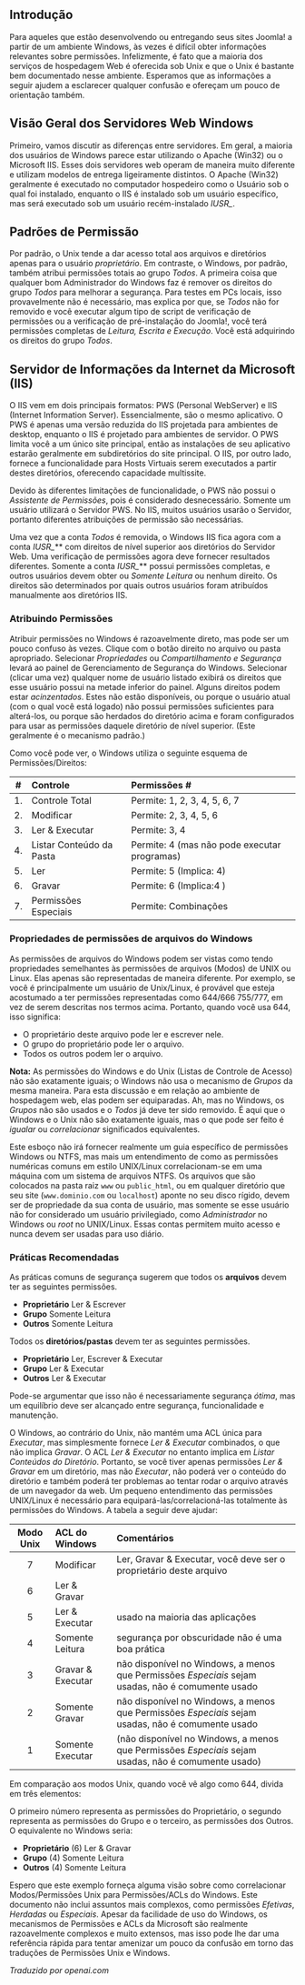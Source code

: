 <!-- Filename: How_do_Windows_file_permissions_work? / Display title: Permissões de Arquivo: Windows -->

## Introdução

Para aqueles que estão desenvolvendo ou entregando seus sites Joomla! a partir de um ambiente Windows, às vezes é difícil obter informações relevantes sobre permissões. Infelizmente, é fato que a maioria dos serviços de hospedagem Web é oferecida sob Unix e que o Unix é bastante bem documentado nesse ambiente. Esperamos que as informações a seguir ajudem a esclarecer qualquer confusão e ofereçam um pouco de orientação também.

## Visão Geral dos Servidores Web Windows

Primeiro, vamos discutir as diferenças entre servidores. Em geral, a maioria dos usuários de Windows parece estar utilizando o Apache (Win32) ou o Microsoft IIS. Esses dois servidores web operam de maneira muito diferente e utilizam modelos de entrega ligeiramente distintos. O Apache (Win32) geralmente é executado no computador hospedeiro como o Usuário sob o qual foi instalado, enquanto o IIS é instalado sob um usuário específico, mas será executado sob um usuário recém-instalado *IUSR_*. 

## Padrões de Permissão

Por padrão, o Unix tende a dar acesso total aos arquivos e diretórios apenas para o usuário *proprietário*. Em contraste, o Windows, por padrão, também atribui permissões totais ao grupo *Todos*. A primeira coisa que qualquer bom Administrador do Windows faz é remover os direitos do grupo *Todos* para melhorar a segurança. Para testes em PCs locais, isso provavelmente não é necessário, mas explica por que, se *Todos* não for removido e você executar algum tipo de script de verificação de permissões ou a verificação de pré-instalação do Joomla!, você terá permissões completas de *Leitura, Escrita e Execução*. Você está adquirindo os direitos do grupo *Todos*. 

## Servidor de Informações da Internet da Microsoft (IIS)

O IIS vem em dois principais formatos: PWS (Personal WebServer) e IIS (Internet Information Server). Essencialmente, são o mesmo aplicativo. O PWS é apenas uma versão reduzida do IIS projetada para ambientes de desktop, enquanto o IIS é projetado para ambientes de servidor. O PWS limita você a um único site principal, então as instalações de seu aplicativo estarão geralmente em subdiretórios do site principal. O IIS, por outro lado, fornece a funcionalidade para Hosts Virtuais serem executados a partir destes diretórios, oferecendo capacidade multissite.

Devido às diferentes limitações de funcionalidade, o PWS não possui o *Assistente de Permissões*, pois é considerado desnecessário. Somente um usuário utilizará o Servidor PWS. No IIS, muitos usuários usarão o Servidor, portanto diferentes atribuições de permissão são necessárias.

Uma vez que a conta *Todos* é removida, o Windows IIS fica agora com a conta *IUSR_*** com direitos de nível superior aos diretórios do Servidor Web. Uma verificação de permissões agora deve fornecer resultados diferentes. Somente a conta *IUSR_*** possui permissões completas, e outros usuários devem obter ou *Somente Leitura* ou nenhum direito. Os direitos são determinados por quais outros usuários foram atribuídos manualmente aos diretórios IIS.

### Atribuindo Permissões

Atribuir permissões no Windows é razoavelmente direto, mas pode ser um pouco confuso às vezes. Clique com o botão direito no arquivo ou pasta apropriado. Selecionar *Propriedades* ou *Compartilhamento e Segurança* levará ao painel de Gerenciamento de Segurança do Windows. Selecionar (clicar uma vez) qualquer nome de usuário listado exibirá os direitos que esse usuário possui na metade inferior do painel. Alguns direitos podem estar *acinzentados*. Estes não estão disponíveis, ou porque o usuário atual (com o qual você está logado) não possui permissões suficientes para alterá-los, ou porque são herdados do diretório acima e foram configurados para usar as permissões daquele diretório de nível superior. (Este geralmente é o mecanismo padrão.)

Como você pode ver, o Windows utiliza o seguinte esquema de Permissões/Direitos:

| # | Controle | Permissões #     |
| :---:        |:----   | :--- |
| 1.|  Controle Total | Permite: 1, 2, 3, 4, 5, 6, 7 |
| 2.| Modificar | Permite: 2, 3, 4, 5, 6 |- |
| 3.| Ler & Executar | Permite: 3, 4  |- | 
| 4.| Listar Conteúdo da Pasta | Permite: 4 (mas não pode executar programas)  |- |
| 5.| Ler | Permite: 5 (Implica: 4) |- |
| 6.| Gravar | Permite: 6 (Implica:4 ) |- |
| 7.| Permissões Especiais | Permite: Combinações |

### Propriedades de permissões de arquivos do Windows

As permissões de arquivos do Windows podem ser vistas como tendo propriedades semelhantes às permissões de arquivos (Modos) de UNIX ou Linux. Elas apenas são representadas de maneira diferente. Por exemplo, se você é principalmente um usuário de Unix/Linux, é provável que esteja acostumado a ter permissões representadas como 644/666 755/777, em vez de serem descritas nos termos acima. Portanto, quando você usa 644, isso significa:

- O proprietário deste arquivo pode ler e escrever nele.
- O grupo do proprietário pode ler o arquivo.
- Todos os outros podem ler o arquivo.

**Nota:** As permissões do Windows e do Unix (Listas de Controle de Acesso) não são exatamente iguais; o Windows não usa o mecanismo de *Grupos* da mesma maneira. Para esta discussão e em relação ao ambiente de hospedagem web, elas podem ser equiparadas. Ah, mas no Windows, os *Grupos* não são usados e o *Todos* já deve ter sido removido. É aqui que o Windows e o Unix não são exatamente iguais, mas o que pode ser feito é *igualar* ou *correlacionar* significados equivalentes.

Este esboço não irá fornecer realmente um guia específico de permissões Windows ou NTFS, mas mais um entendimento de como as permissões numéricas comuns em estilo UNIX/Linux correlacionam-se em uma máquina com um sistema de arquivos NTFS. Os arquivos que são colocados na pasta raiz `www` ou `public_html`, ou em qualquer diretório que seu site (`www.dominio.com` ou `localhost`) aponte no seu disco rígido, devem ser de propriedade da sua conta de usuário, mas somente se esse usuário não for considerado um usuário privilegiado, como *Administrador* no Windows ou *root* no UNIX/Linux. Essas contas permitem muito acesso e nunca devem ser usadas para uso diário.

### Práticas Recomendadas

As práticas comuns de segurança sugerem que todos os **arquivos** devem ter as seguintes permissões.

- **Proprietário** Ler & Escrever
- **Grupo** Somente Leitura
- **Outros** Somente Leitura

Todos os **diretórios/pastas** devem ter as seguintes permissões.

- **Proprietário** Ler, Escrever & Executar
- **Grupo** Ler & Executar
- **Outros** Ler & Executar

Pode-se argumentar que isso não é necessariamente segurança *ótima*, mas um equilíbrio deve ser alcançado entre segurança, funcionalidade e manutenção.

O Windows, ao contrário do Unix, não mantém uma ACL única para *Executar*, mas simplesmente fornece *Ler & Executar* combinados, o que não implica *Gravar*. O ACL *Ler & Executar* no entanto implica em *Listar Conteúdos do Diretório*. Portanto, se você tiver apenas permissões *Ler & Gravar* em um diretório, mas não *Executar*, não poderá ver o conteúdo do diretório e também poderá ter problemas ao tentar rodar o arquivo através de um navegador da web. Um pequeno entendimento das permissões UNIX/Linux é necessário para equipará-las/correlacioná-las totalmente às permissões do Windows. A tabela a seguir deve ajudar:

| Modo Unix   | ACL do Windows | Comentários|
|:-----------:| :----   | :--- |
| 7 | Modificar| Ler, Gravar & Executar, você deve ser o proprietário deste arquivo | 
| 6 | Ler & Gravar | | 
| 5 | Ler & Executar| usado na maioria das aplicações | 
| 4 | Somente Leitura | segurança por obscuridade não é uma boa prática | 
| 3 | Gravar & Executar | não disponível no Windows, a menos que Permissões *Especiais* sejam usadas, não é comumente usado | 
| 2 | Somente Gravar | não disponível no Windows, a menos que Permissões *Especiais* sejam usadas, não é comumente usado | 
| 1 | Somente Executar | (não disponível no Windows, a menos que Permissões *Especiais* sejam usadas, não é comumente usado) |

Em comparação aos modos Unix, quando você vê algo como 644, divida em três elementos:

O primeiro número representa as permissões do Proprietário, o segundo representa as permissões do Grupo e o terceiro, as permissões dos Outros. O equivalente no Windows seria: 

- **Proprietário** (6) Ler & Gravar
- **Grupo** (4) Somente Leitura
- **Outros** (4) Somente Leitura

Espero que este exemplo forneça alguma visão sobre como correlacionar Modos/Permissões Unix para Permissões/ACLs do Windows. Este documento não inclui assuntos mais complexos, como permissões *Efetivas*, *Herdadas* ou *Especiais*. Apesar da facilidade de uso do Windows, os mecanismos de Permissões e ACLs da Microsoft são realmente razoavelmente complexos e muito extensos, mas isso pode lhe dar uma referência rápida para tentar amenizar um pouco da confusão em torno das traduções de Permissões Unix e Windows.

*Traduzido por openai.com*

